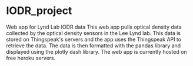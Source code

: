 # IODR_project
Web app for Lynd Lab IODR data
This web app pulls optical density data collected by the optical density sensors in the Lee Lynd lab. This data
is stored on Thingspeak's servers and the app uses the Thingspeak API to retrieve the data. The data is then
formatted with the pandas library and displayed using the plotly dash library. The web app is currently hosted
on free heroku servers.
